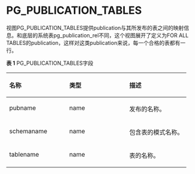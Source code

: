 # PG\_PUBLICATION\_TABLES

视图PG\_PUBLICATION\_TABLES提供publication与其所发布的表之间的映射信息。和底层的系统表pg\_publication\_rel不同，这个视图展开了定义为FOR ALL TABLES的publication，这样对这类publication来说，每一个合格的表都有一行。

**表 1**  PG\_PUBLICATION\_TABLES字段

<a name="table6896199462"></a>
<table><thead align="left"><tr id="row1190151924612"><th class="cellrowborder" valign="top" width="33.33333333333333%" id="mcps1.2.4.1.1"><p id="p49081915463"><a name="p49081915463"></a><a name="p49081915463"></a>名称</p>
</th>
<th class="cellrowborder" valign="top" width="33.33333333333333%" id="mcps1.2.4.1.2"><p id="p15907192468"><a name="p15907192468"></a><a name="p15907192468"></a>类型</p>
</th>
<th class="cellrowborder" valign="top" width="33.33333333333333%" id="mcps1.2.4.1.3"><p id="p69111194465"><a name="p69111194465"></a><a name="p69111194465"></a>描述</p>
</th>
</tr>
</thead>
<tbody><tr id="row13918196469"><td class="cellrowborder" valign="top" width="33.33333333333333%" headers="mcps1.2.4.1.1 "><p id="p29161912468"><a name="p29161912468"></a><a name="p29161912468"></a>pubname</p>
</td>
<td class="cellrowborder" valign="top" width="33.33333333333333%" headers="mcps1.2.4.1.2 "><p id="p1791161924619"><a name="p1791161924619"></a><a name="p1791161924619"></a>name</p>
</td>
<td class="cellrowborder" valign="top" width="33.33333333333333%" headers="mcps1.2.4.1.3 "><p id="p1091181916468"><a name="p1091181916468"></a><a name="p1091181916468"></a>发布的名称。</p>
</td>
</tr>
<tr id="row991111934613"><td class="cellrowborder" valign="top" width="33.33333333333333%" headers="mcps1.2.4.1.1 "><p id="p391151914468"><a name="p391151914468"></a><a name="p391151914468"></a>schemaname</p>
</td>
<td class="cellrowborder" valign="top" width="33.33333333333333%" headers="mcps1.2.4.1.2 "><p id="p129181974616"><a name="p129181974616"></a><a name="p129181974616"></a>name</p>
</td>
<td class="cellrowborder" valign="top" width="33.33333333333333%" headers="mcps1.2.4.1.3 "><p id="p892121914617"><a name="p892121914617"></a><a name="p892121914617"></a>包含表的模式名称。</p>
</td>
</tr>
<tr id="row179213192469"><td class="cellrowborder" valign="top" width="33.33333333333333%" headers="mcps1.2.4.1.1 "><p id="p109219190466"><a name="p109219190466"></a><a name="p109219190466"></a>tablename</p>
</td>
<td class="cellrowborder" valign="top" width="33.33333333333333%" headers="mcps1.2.4.1.2 "><p id="p1392719114618"><a name="p1392719114618"></a><a name="p1392719114618"></a>name</p>
</td>
<td class="cellrowborder" valign="top" width="33.33333333333333%" headers="mcps1.2.4.1.3 "><p id="p8921019174616"><a name="p8921019174616"></a><a name="p8921019174616"></a>表的名称。</p>
</td>
</tr>
</tbody>
</table>


